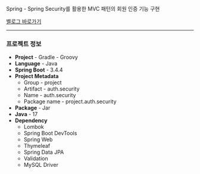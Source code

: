 Spring - Spring Security를 활용한 MVC 패턴의 회원 인증 기능 구현

[벨로그 바로가기](https://velog.io/@kdk604/Spring-%EB%A1%9C%EA%B7%B8%EC%9D%B8-%EA%B5%AC%ED%98%84-2-1-Spring-Security-MVC)

---
### 프로젝트 정보

- **Project** - Gradle - Groovy
- **Language** - Java
- **Spring Boot** - 3.4.4
- **Project Metadata**
  - Group - project
  - Artifact - auth.security
  - Name - auth.security
  - Package name - project.auth.security
- **Package** - Jar
- **Java** - 17
- **Dependency**
  - Lombok
  - Spring Boot DevTools
  - Spring Web
  - Thymeleaf
  - Spring Data JPA
  - Validation
  - MySQL Driver

